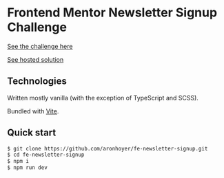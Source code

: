 # Frontend Mentor Newsletter Signup Challenge

[See the challenge here](https://www.frontendmentor.io/challenges/newsletter-signup-form-with-success-message-3FC1AZbNrv)

[See hosted solution](http://172.105.86.243)

## Technologies

Written mostly vanilla (with the exception of TypeScript and SCSS).

Bundled with [Vite](https://vitejs.dev).

## Quick start

```sh
$ git clone https://github.com/aronhoyer/fe-newsletter-signup.git
$ cd fe-newsletter-signup
$ npm i
$ npm run dev
```
